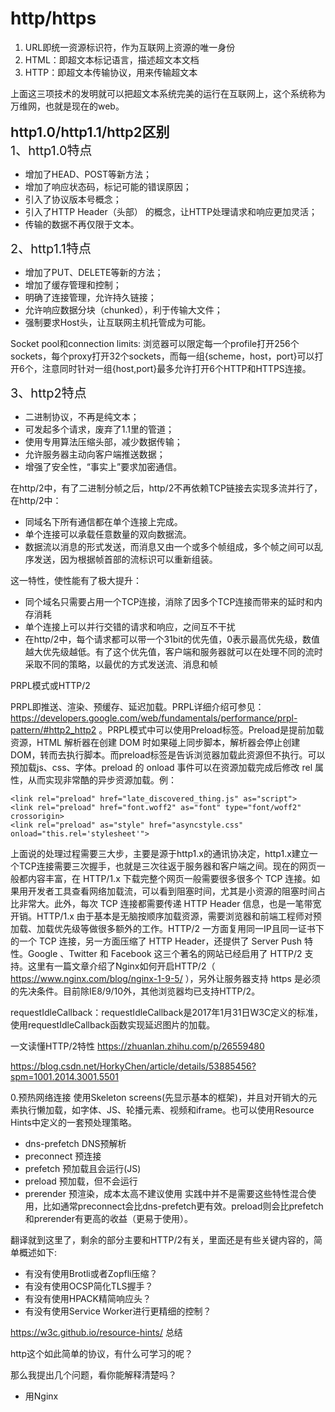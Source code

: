 # http/https
1. URL即统一资源标识符，作为互联网上资源的唯一身份
2. HTML：即超文本标记语言，描述超文本文档
3. HTTP：即超文本传输协议，用来传输超文本

上面这三项技术的发明就可以把超文本系统完美的运行在互联网上，这个系统称为万维网，也就是现在的web。

<div style="font-size:22px;font-weight:600">http1.0/http1.1/http2区别</div>
<div style="font-size:20px">1、http1.0特点</div>

* 增加了HEAD、POST等新方法；
* 增加了响应状态码，标记可能的错误原因；
* 引入了协议版本号概念；
* 引入了HTTP Header（头部） 的概念，让HTTP处理请求和响应更加灵活；
* 传输的数据不再仅限于文本。

<div style="font-size:20px">2、http1.1特点</div>

* 增加了PUT、DELETE等新的方法；
* 增加了缓存管理和控制；
* 明确了连接管理，允许持久链接；
* 允许响应数据分块（chunked），利于传输大文件；
* 强制要求Host头，让互联网主机托管成为可能。

Socket pool和connection limits: 浏览器可以限定每一个profile打开256个sockets，每个proxy打开32个sockets，而每一组{scheme，host，port}可以打开6个，注意同时针对一组{host,port}最多允许打开6个HTTP和HTTPS连接。

<div style="font-size:20px">3、http2特点</div>

* 二进制协议，不再是纯文本；
* 可发起多个请求，废弃了1.1里的管道；
* 使用专用算法压缩头部，减少数据传输；
* 允许服务器主动向客户端推送数据；
* 增强了安全性，“事实上”要求加密通信。

在http/2中，有了二进制分帧之后，http/2不再依赖TCP链接去实现多流并行了，在http/2中：

* 同域名下所有通信都在单个连接上完成。
* 单个连接可以承载任意数量的双向数据流。
* 数据流以消息的形式发送，而消息又由一个或多个帧组成，多个帧之间可以乱序发送，因为根据帧首部的流标识可以重新组装。

这一特性，使性能有了极大提升：

* 同个域名只需要占用一个TCP连接，消除了因多个TCP连接而带来的延时和内存消耗
* 单个连接上可以并行交错的请求和响应，之间互不干扰
* 在http/2中，每个请求都可以带一个31bit的优先值，0表示最高优先级，数值越大优先级越低。有了这个优先值，客户端和服务器就可以在处理不同的流时采取不同的策略，以最优的方式发送流、消息和帧

PRPL模式或HTTP/2

PRPL即推送、渲染、预缓存、延迟加载。PRPL详细介绍可参见：https://developers.google.com/web/fundamentals/performance/prpl-pattern/#http2_http2 。PRPL模式中可以使用Preload标签。Preload是提前加载资源，HTML 解析器在创建 DOM 时如果碰上同步脚本，解析器会停止创建 DOM，转而去执行脚本。而preload标签是告诉浏览器加载此资源但不执行。可以预加载js、css、字体。preload 的 onload 事件可以在资源加载完成后修改 rel 属性，从而实现非常酷的异步资源加载。例：
```
<link rel="preload" href="late_discovered_thing.js" as="script">
<link rel="preload" href="font.woff2" as="font" type="font/woff2" crossorigin>
<link rel="preload" as="style" href="asyncstyle.css" onload="this.rel='stylesheet'">
```
上面说的处理过程需要三大步，主要是源于http1.x的通讯协决定，http1.x建立一个TCP连接需要三次握手，也就是三次往返于服务器和客户端之间。现在的网页一般都内容丰富，在 HTTP/1.x 下载完整个网页一般需要很多很多个 TCP 连接。如果用开发者工具查看网络加载流，可以看到阻塞时间，尤其是小资源的阻塞时间占比非常大。此外，每次 TCP 连接都需要传递 HTTP Header 信息，也是一笔带宽开销。HTTP/1.x 由于基本是无脑按顺序加载资源，需要浏览器和前端工程师对预加载、加载优先级等做很多额外的工作。HTTP/2 一方面复用同一IP且同一证书下的一个 TCP 连接，另一方面压缩了 HTTP Header，还提供了 Server Push 特性。Google 、Twitter 和 Facebook 这三个著名的网站已经启用了 HTTP/2 支持。这里有一篇文章介绍了Nginx如何开启HTTP/2（ https://www.nginx.com/blog/nginx-1-9-5/ ），另外让服务器支持 https 是必须的先决条件。目前除IE8/9/10外，其他浏览器均已支持HTTP/2。

requestIdleCallback：requestIdleCallback是2017年1月31日W3C定义的标准，使用requestIdleCallback函数实现延迟图片的加载。

一文读懂HTTP/2特性 https://zhuanlan.zhihu.com/p/26559480


https://blog.csdn.net/HorkyChen/article/details/53885456?spm=1001.2014.3001.5501

0.预热网络连接
使用Skeleton screens(先显示基本的框架)，并且对开销大的元素执行懒加载，如字体、JS、轮播元素、视频和iframe。也可以使用Resource Hints中定义的一套预处理策略。
* dns-prefetch DNS预解析
* preconnect 预连接
* prefetch 预加载且会运行(JS)
* preload 预加载，但不会运行
* prerender 预渲染，成本太高不建议使用
实践中并不是需要这些特性混合使用，比如通常preconnect会比dns-prefetch更有效。preload则会比prefetch和prerender有更高的收益（更易于使用）。

翻译就到这里了，剩余的部分主要和HTTP/2有关，里面还是有些关键内容的，简单概述如下:
* 有没有使用Brotli或者Zopfli压缩？
* 有没有使用OCSP简化TLS握手？
* 有没有使用HPACK精简响应头？
* 有没有使用Service Worker进行更精细的控制？

https://w3c.github.io/resource-hints/
总结

http这个如此简单的协议，有什么可学习的呢？

那么我提出几个问题，看你能解释清楚吗？

* 用Nginx
